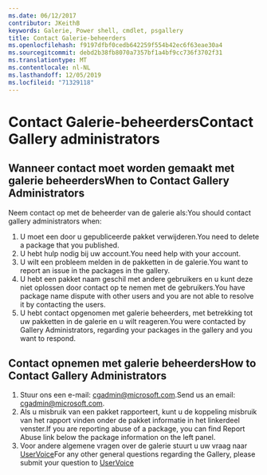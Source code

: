 ```yaml
---
ms.date: 06/12/2017
contributor: JKeithB
keywords: Galerie, Power shell, cmdlet, psgallery
title: Contact Galerie-beheerders
ms.openlocfilehash: f9197dfbf0cedb642259f554b42ec6f63eae30a4
ms.sourcegitcommit: debd2b38fb8070a7357bf1a4bf9cc736f3702f31
ms.translationtype: MT
ms.contentlocale: nl-NL
ms.lasthandoff: 12/05/2019
ms.locfileid: "71329118"
---
```

# <a name="contact-gallery-administrators"></a><span data-ttu-id="31f74-103">Contact Galerie-beheerders</span><span class="sxs-lookup"><span data-stu-id="31f74-103">Contact Gallery administrators</span></span>

## <a name="when-to-contact-gallery-administrators"></a><span data-ttu-id="31f74-104">Wanneer contact moet worden gemaakt met galerie beheerders</span><span class="sxs-lookup"><span data-stu-id="31f74-104">When to Contact Gallery Administrators</span></span>

<span data-ttu-id="31f74-105">Neem contact op met de beheerder van de galerie als:</span><span class="sxs-lookup"><span data-stu-id="31f74-105">You should contact gallery administrators when:</span></span>

1. <span data-ttu-id="31f74-106">U moet een door u gepubliceerde pakket verwijderen.</span><span class="sxs-lookup"><span data-stu-id="31f74-106">You need to delete a package that you published.</span></span>
2. <span data-ttu-id="31f74-107">U hebt hulp nodig bij uw account.</span><span class="sxs-lookup"><span data-stu-id="31f74-107">You need help with your account.</span></span>
3. <span data-ttu-id="31f74-108">U wilt een probleem melden in de pakketten in de galerie.</span><span class="sxs-lookup"><span data-stu-id="31f74-108">You want to report an issue in the packages in the gallery.</span></span>
4. <span data-ttu-id="31f74-109">U hebt een pakket naam geschil met andere gebruikers en u kunt deze niet oplossen door contact op te nemen met de gebruikers.</span><span class="sxs-lookup"><span data-stu-id="31f74-109">You have package name dispute with other users and you are not able to resolve it by contacting the users.</span></span>
5. <span data-ttu-id="31f74-110">U hebt contact opgenomen met galerie beheerders, met betrekking tot uw pakketten in de galerie en u wilt reageren.</span><span class="sxs-lookup"><span data-stu-id="31f74-110">You were contacted by Gallery Administrators, regarding your packages in the gallery and you want to respond.</span></span>

## <a name="how-to-contact-gallery-administrators"></a><span data-ttu-id="31f74-111">Contact opnemen met galerie beheerders</span><span class="sxs-lookup"><span data-stu-id="31f74-111">How to Contact Gallery Administrators</span></span>

1. <span data-ttu-id="31f74-112">Stuur ons een e-mail: cgadmin@microsoft.com.</span><span class="sxs-lookup"><span data-stu-id="31f74-112">Send us an email: cgadmin@microsoft.com.</span></span>
2. <span data-ttu-id="31f74-113">Als u misbruik van een pakket rapporteert, kunt u de koppeling misbruik van het rapport vinden onder de pakket informatie in het linkerdeel venster.</span><span class="sxs-lookup"><span data-stu-id="31f74-113">If you are reporting abuse of a package, you can find Report Abuse link below the package information on the left panel.</span></span>
3. <span data-ttu-id="31f74-114">Voor andere algemene vragen over de galerie stuurt u uw vraag naar [UserVoice](http://windowsserver.uservoice.com/forums/301869-powershell)</span><span class="sxs-lookup"><span data-stu-id="31f74-114">For any other general questions regarding the Gallery, please submit your question to [UserVoice](http://windowsserver.uservoice.com/forums/301869-powershell)</span></span>
